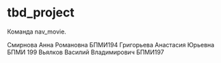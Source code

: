 # tbd_project

Команда nav_movie.

Смирнова Анна Романовна БПМИ194
Григорьева Анастасия Юрьевна БПМИ 199
Вьялков Василий Владимирович БПМИ197
